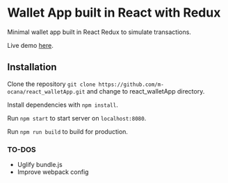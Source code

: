 # Wallet App built in React with Redux
Minimal wallet app built in React Redux to simulate transactions.

Live demo [here](https://m-ocana.github.io/react_walletApp/).


## Installation

Clone the repository `git clone https://github.com/m-ocana/react_walletApp.git` and change to react_walletApp directory.

Install dependencies with `npm install`.

Run `npm start` to start server on `localhost:8080`.

Run `npm run build` to build for production.


### TO-DOS
* Uglify bundle.js
* Improve webpack config
